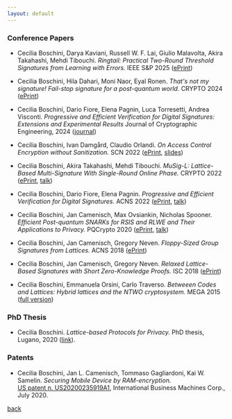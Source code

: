 ```yaml
---
layout: default
---
```


### Conference Papers

- Cecilia Boschini, Darya Kaviani, Russell W. F. Lai, Giulio Malavolta, Akira Takahashi, Mehdi Tibouchi.
  <i> Ringtail: Practical Two-Round Threshold Signatures from Learning with Errors. </i>
  IEEE S&P 2025 ([ePrint](https://eprint.iacr.org/2024/1113.pdf))

- Cecilia Boschini, Hila Dahari, Moni Naor, Eyal Ronen.
  <i> That's not my signature! Fail-stop signature for a post-quantum world. </i>
  CRYPTO 2024 ([ePrint](https://eprint.iacr.org/2023/1754.pdf))

- Cecilia Boschini, Dario Fiore, Elena Pagnin, Luca Torresetti, Andrea Visconti.
  <i> Progressive and Efficient Verification for Digital Signatures: Extensions and Experimental Results </i>
  Journal of Cryptographic Engineering, 2024 ([journal](https://link.springer.com/article/10.1007/s13389-024-00358-0?utm_source=rct_congratemailt&utm_medium=email&utm_campaign=oa_20240805&utm_content=10.1007/s13389-024-00358-0))

- Cecilia Boschini, Ivan Damgård, Claudio Orlandi.
  <i> On Access Control Encryption without Sanitization.</i>
  SCN 2022 ([ePrint](https://eprint.iacr.org/2022/854.pdf), [slides](https://scn.unisa.it/scn22/wp-content/uploads/2022/09/boschini.pdf))

- Cecilia Boschini, Akira Takahashi, Mehdi Tibouchi.
  <i> MuSig-L: Lattice-Based Multi-Signature With Single-Round Online Phase. </i>
  CRYPTO 2022  ([ePrint](https://eprint.iacr.org/2022/1036.pdf), [talk](https://www.youtube.com/watch?v=71uIOejj-Rc))
  
- Cecilia Boschini, Dario Fiore, Elena Pagnin.
  <i> Progressive and Efficient Verification for Digital Signatures.</i>
  ACNS 2022 ([ePrint](https://eprint.iacr.org/2021/832.pdf), [talk](https://www.youtube.com/watch?v=L1USfpbSvgo))
  
 - Cecilia Boschini, Jan Camenisch, Max Ovsiankin, Nicholas Spooner.
   <i> Efficient Post-quantum SNARKs for RSIS and RLWE and Their Applications to Privacy. </i>
   PQCrypto 2020 ([ePrint](https://eprint.iacr.org/2020/1190.pdf), [talk](https://www.youtube.com/watch?v=05nET87n460))
  
 - Cecilia Boschini, Jan Camenisch, Gregory Neven.
   <i> Floppy-Sized Group Signatures from Lattices. </i>
   ACNS 2018 ([ePrint](https://eprint.iacr.org/2018/453.pdf))
  
 - Cecilia Boschini, Jan Camenisch, Gregory Neven.
   <i> Relaxed Lattice-Based Signatures with Short Zero-Knowledge Proofs. </i>
   ISC 2018 ([ePrint](https://eprint.iacr.org/2017/1123.pdf))
  
 - Cecilia Boschini, Emmanuela Orsini, Carlo Traverso.
  <i> Betweeen Codes and Lattices: Hybrid lattices and the NTWO cryptosystem. </i>
   MEGA 2015 ([full version](https://cseao.github.io/papr/MEGA2015.pdf))
  
### PhD Thesis

- Cecilia Boschini. <i> Lattice-based Protocols for Privacy. </i> PhD thesis, Lugano, 2020 ([link](https://susi.usi.ch/usi/documents/319176)).

### Patents
- Cecilia Boschini, Jan L. Camenisch, Tommaso Gagliardoni, Kai W. Samelin. <i> Securing Mobile Device by RAM-encryption. </i><br>
  [US patent n. US20200235919A1](https://patentscope.wipo.int/search/en/detail.jsf?docId=US300133020&_cid=P12-L6XIN8-56116-1),
  International Business Machines Corp., July 2020.

[back](./biblio.html)
